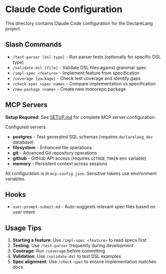 # Claude Code Configuration

This directory contains Claude Code configuration for the DeclareLang project.

## Slash Commands

- `/test-parser [dsl-type]` - Run parser tests (optionally for specific DSL type)
- `/validate-dsl [file]` - Validate DSL files against grammar spec
- `/impl-spec <feature>` - Implement feature from specification
- `/coverage [package]` - Check test coverage and identify gaps
- `/check-spec <spec-name>` - Compare implementation vs specification
- `/new-package <name>` - Create new monorepo package

## MCP Servers

**Setup Required**: See [SETUP.md](./SETUP.md) for complete MCP server configuration.

Configured servers:

- **postgres** - Test generated SQL schemas (requires `declarelang_dev` database)
- **filesystem** - Enhanced file operations
- **git** - Advanced Git repository operations
- **github** - GitHub API access (requires `GITHUB_TOKEN` env variable)
- **memory** - Persistent context across sessions

All configuration is in `mcp-config.json`. Sensitive tokens use environment variables.

## Hooks

- `user-prompt-submit.md` - Auto-suggests relevant spec files based on user intent

## Usage Tips

1. **Starting a feature**: Use `/impl-spec <feature>` to read specs first
2. **Testing**: Use `/test-parser` frequently during development
3. **Coverage**: Run `/coverage` before committing
4. **Validation**: Use `/validate-dsl` to test DSL examples
5. **Spec alignment**: Use `/check-spec` to ensure implementation matches docs
